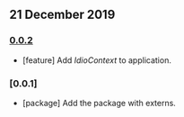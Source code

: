 ## 21 December 2019

### [0.0.2](https://github.com/idiocc/idio/compare/v0.0.1...v0.0.2)

- [feature] Add _IdioContext_ to application.

### [0.0.1]

- [package] Add the package with externs.